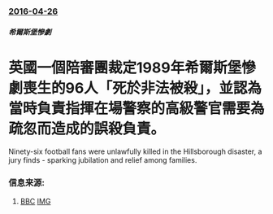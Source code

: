 ### [2016-04-26](/news/2016/04/26/index.md)

##### 希爾斯堡慘劇
# 英國一個陪審團裁定1989年希爾斯堡慘劇喪生的96人「死於非法被殺」，並認為當時負責指揮在場警察的高級警官需要為疏忽而造成的誤殺負責。 

Ninety-six football fans were unlawfully killed in the Hillsborough disaster, a jury finds - sparking jubilation and relief among families.


### 信息来源:

1. [BBC](http://www.bbc.com/news/uk-england-36138337) [IMG](https://ichef.bbci.co.uk/images/ic/1024x576/p03sb19d.jpg)
